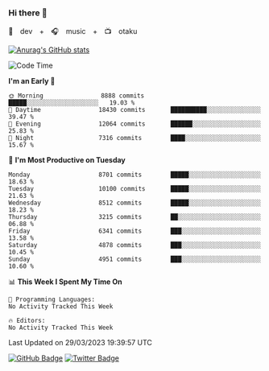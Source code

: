 ### Hi there 👋

🚀　dev　+　🎧　music　+　📺　otaku


[![Anurag's GitHub stats](https://github-readme-stats.vercel.app/api?username=koheitasaka&count_private=true&show_icons=true&theme=monokai)](https://github.com/koheitasaka/github-readme-stats)

<!--START_SECTION:waka-->
![Code Time](http://img.shields.io/badge/Code%20Time-1%2C161%20hrs%2023%20mins-blue)

**I'm an Early 🐤** 

```text
🌞 Morning                8888 commits        █████░░░░░░░░░░░░░░░░░░░░   19.03 % 
🌆 Daytime                18430 commits       ██████████░░░░░░░░░░░░░░░   39.47 % 
🌃 Evening                12064 commits       ██████░░░░░░░░░░░░░░░░░░░   25.83 % 
🌙 Night                  7316 commits        ████░░░░░░░░░░░░░░░░░░░░░   15.67 % 
```
📅 **I'm Most Productive on Tuesday** 

```text
Monday                   8701 commits        █████░░░░░░░░░░░░░░░░░░░░   18.63 % 
Tuesday                  10100 commits       █████░░░░░░░░░░░░░░░░░░░░   21.63 % 
Wednesday                8512 commits        █████░░░░░░░░░░░░░░░░░░░░   18.23 % 
Thursday                 3215 commits        ██░░░░░░░░░░░░░░░░░░░░░░░   06.88 % 
Friday                   6341 commits        ███░░░░░░░░░░░░░░░░░░░░░░   13.58 % 
Saturday                 4878 commits        ███░░░░░░░░░░░░░░░░░░░░░░   10.45 % 
Sunday                   4951 commits        ███░░░░░░░░░░░░░░░░░░░░░░   10.60 % 
```


📊 **This Week I Spent My Time On** 

```text
💬 Programming Languages: 
No Activity Tracked This Week

🔥 Editors: 
No Activity Tracked This Week
```


 Last Updated on 29/03/2023 19:39:57 UTC
<!--END_SECTION:waka-->

[![GitHub Badge](https://img.shields.io/badge/GitHub-100000?style=for-the-badge&logo=github&logoColor=white)](https://github.com/koheitasaka)
[![Twitter Badge](https://img.shields.io/badge/Twitter-1DA1F2?style=for-the-badge&logo=twitter&logoColor=white)](https://twitter.com/sleep_asleep_)
